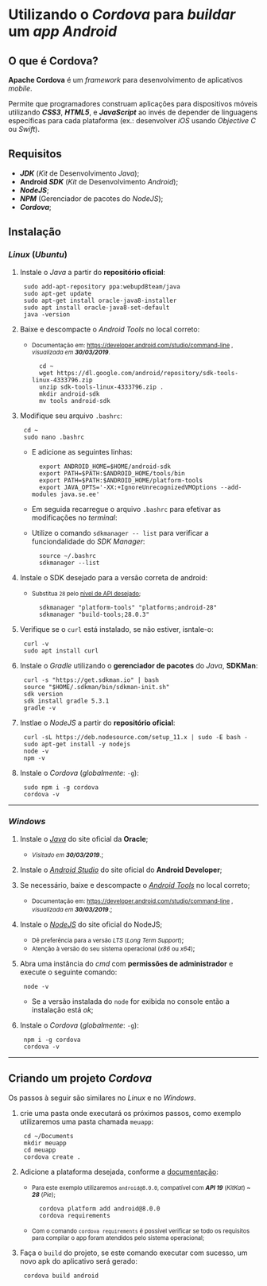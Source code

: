 # Utilizando o *Cordova* para *buildar* um *app* ***Android***

## O que é Cordova?

**Apache Cordova** é um *framework* para desenvolvimento de aplicativos *mobile*.

Permite que programadores construam aplicações para dispositivos móveis utilizando ***CSS3***, ***HTML5***, e ***JavaScript*** ao invés de depender de linguagens específicas para cada plataforma (ex.: desenvolver *iOS* usando *Objective C* ou *Swift*).

## Requisitos

- ***JDK*** (*Kit* de Desenvolvimento *Java*);
- **Android *SDK*** (*Kit* de Desenvolvimento *Android*);
- ***NodeJS***;
- ***NPM*** (Gerenciador de pacotes do *NodeJS*);
- ***Cordova***;

## Instalação

### *Linux* (*Ubuntu*)

1. Instale o *Java* a partir do **repositório oficial**:


        sudo add-apt-repository ppa:webupd8team/java
        sudo apt-get update
        sudo apt-get install oracle-java8-installer
        sudo apt install oracle-java8-set-default
        java -version

2. Baixe e descompacte o *Android Tools* no local correto:

    - <small>Documentação em: https://developer.android.com/studio/command-line , *visualizada em* ***30/03/2019***.</small>

            cd ~
            wget https://dl.google.com/android/repository/sdk-tools-linux-4333796.zip
            unzip sdk-tools-linux-4333796.zip .
            mkdir android-sdk
            mv tools android-sdk

3. Modifique seu arquivo `.bashrc`:

        cd ~
        sudo nano .bashrc

    - E adicione as seguintes linhas:

            export ANDROID_HOME=$HOME/android-sdk
            export PATH=$PATH:$ANDROID_HOME/tools/bin
            export PATH=$PATH:$ANDROID_HOME/platform-tools
            export JAVA_OPTS='-XX:+IgnoreUnrecognizedVMOptions --add-modules java.se.ee'

    - Em seguida recarregue o arquivo `.bashrc` para efetivar as modificações no *terminal*:

    - Utilize o comando `sdkmanager -- list` para verificar a funciondalidade do *SDK Manager*:

            source ~/.bashrc
            sdkmanager --list

4. Instale o SDK desejado para a versão correta de android:

    - <small>Substitua `28` pelo [nível de API desejado](https://source.android.com/setup/start/build-numbers);</small>

            sdkmanager "platform-tools" "platforms;android-28"
            sdkmanager "build-tools;28.0.3"

5. Verifique se o `curl` está instalado, se não estiver, isntale-o:

        curl -v
        sudo apt install curl

6. Instale o *Gradle* utilizando o **gerenciador de pacotes** do *Java*, **SDKMan**:

        curl -s "https://get.sdkman.io" | bash
        source "$HOME/.sdkman/bin/sdkman-init.sh"
        sdk version
        sdk install gradle 5.3.1
        gradle -v

7. Instlae o *NodeJS* a partir do **repositório oficial**:

        curl -sL https://deb.nodesource.com/setup_11.x | sudo -E bash -
        sudo apt-get install -y nodejs
        node -v
        npm -v

8. Instale o *Cordova* (*globalmente*: `-g`):

        sudo npm i -g cordova
        cordova -v

---

### *Windows*
1. Instale o [*Java*](https://www.oracle.com/technetwork/java/javase/downloads/jdk8-downloads-2133151.html) do site oficial da **Oracle**;

    - <small>*Visitado em* ***30/03/2019***.</small>;

2. Instale o [*Android Studio*](https://developer.android.com/studio/install) do site oficial do **Android Developer**;

3. Se necessário, baixe e descompacte o [*Android Tools*](https://dl.google.com/android/repository/sdk-tools-linux-4333796.zip) no local correto;

    - <small>Documentação em: https://developer.android.com/studio/command-line , *visualizada em* ***30/03/2019***.</small>;

4. Instale o [*NodeJS*](https://nodejs.org/en/download/) do site oficial do NodeJS;

    - <small>Dê preferência para a versão *LTS* (*Long Term Support*)</small>;
    - <small>Atenção à versão do seu sistema operacional (*x86* ou *x64*)</small>;

5. Abra uma instância do *cmd* com **permissões de administrador** e execute o seguinte comando:

        node -v

    - Se a versão instalada do `node` for exibida no console então a instalação está *ok*;

6. Instale o *Cordova* (*globalmente*: `-g`):

        npm i -g cordova
        cordova -v

---

## Criando um projeto *Cordova*

Os passos à seguir são similares no *Linux* e no *Windows*.

1. crie uma pasta onde executará os próximos passos, como exemplo utilizaremos uma pasta chamada `meuapp`:

        cd ~/Documents
        mkdir meuapp
        cd meuapp
        cordova create .

2. Adicione a plataforma desejada, conforme a [documentação](https://cordova.apache.org/docs/en/latest/guide/platforms/android/#requirements-and-support):

    - <small>Para este exemplo utilizaremos `android@8.0.0`, compatível com ***API 19*** (*KitKat*) ~ ***28*** (*Pie*);</small>

            cordova platform add android@8.0.0
            cordova requirements

    - <small>Com o comando `cordova requirements` é possível verificar se todo os requisitos para compilar o app foram atendidos pelo sistema operacional;</small>

3. Faça o `build` do projeto, se este comando executar com sucesso, um novo apk do aplicativo será gerado:

        cordova build android